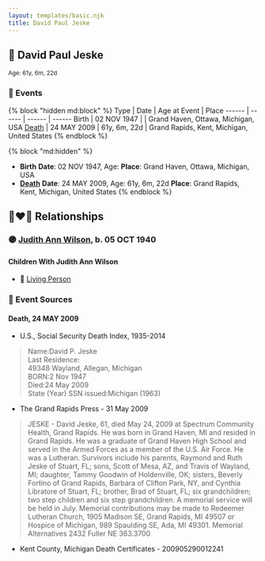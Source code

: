 ```yaml
---
layout: templates/basic.njk
title: David Paul Jeske
---
```

## 🔵 David Paul Jeske
<small>Age: 61y, 6m, 22d</small>


### 📆 Events

{% block "hidden md:block" %}
Type | Date | Age at Event | Place
------ | ------ | ------ | ------
Birth | 02 NOV 1947 |  | Grand Haven, Ottawa, Michigan, USA
[Death](#event-event-3) | 24 MAY 2009 | 61y, 6m, 22d | Grand Rapids, Kent, Michigan, United States
{% endblock %}

{% block "md:hidden" %}
- **Birth**
**Date**: 02 NOV 1947, Age:
**Place**: Grand Haven, Ottawa, Michigan, USA
- **[Death](#event-event-3)**
**Date**: 24 MAY 2009, Age: 61y, 6m, 22d
**Place**: Grand Rapids, Kent, Michigan, United States
{% endblock %}

## 👩‍❤️‍👨 Relationships

### 🟣 [Judith Ann Wilson](/people/5/50745588), b. 05 OCT 1940

#### Children With Judith Ann Wilson
* 🔵 [Living Person](/people/8/87801312)
### 📰 Event Sources

#### <a id="event-event-3"></a> Death, 24 MAY 2009
* U.S., Social Security Death Index, 1935-2014
>   
  > Name:David P. Jeske  
  > Last Residence:  
  > 49348 Wayland, Allegan, Michigan  
  > BORN:2 Nov 1947  
  > Died:24 May 2009  
  > State (Year) SSN issued:Michigan (1963)
* The Grand Rapids Press  - 31 May 2009
>   
  > JESKE - David Jeske, 61, died May 24, 2009 at Spectrum Community Health, Grand Rapids. He was born in Grand Haven, MI and resided in Grand Rapids. He was a graduate of Grand Haven High School and served in the Armed Forces as a member of the U.S. Air Force. He was a Lutheran. Survivors include his parents, Raymond and Ruth Jeske of Stuart, FL; sons, Scott of Mesa, AZ, and Travis of Wayland, MI; daughter, Tammy Goodwin of Holdenville, OK; sisters, Beverly Fortino of Grand Rapids, Barbara of Clifton Park, NY, and Cynthia Libratore of Stuart, FL; brother, Brad of Stuart, FL; six grandchildren; two step children and six step grandchildren. A memorial service will be held in July. Memorial contributions may be made to Redeemer Lutheran Church, 1905 Madison SE, Grand Rapids, MI 49507 or Hospice of Michigan, 989 Spaulding SE, Ada, MI 49301. Memorial Alternatives 2432 Fuller NE 363.3700
* Kent County, Michigan Death Certificates  - 200905290012241
